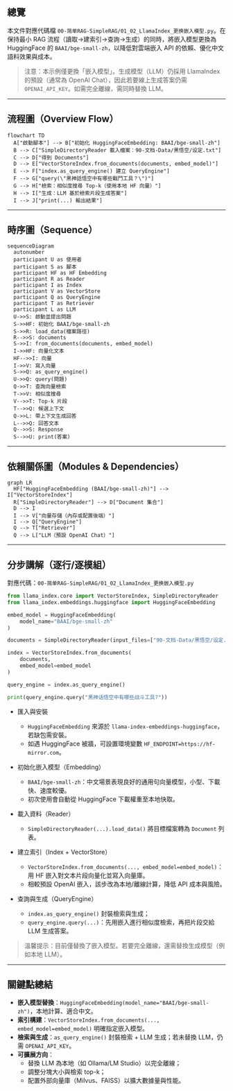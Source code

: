 ## 總覽

本文件對應代碼檔 `00-简单RAG-SimpleRAG/01_02_LlamaIndex_更换嵌入模型.py`。在保持最小 RAG 流程（讀取→建索引→查詢→生成）的同時，將嵌入模型更換為 HuggingFace 的 `BAAI/bge-small-zh`，以降低對雲端嵌入 API 的依賴、優化中文語料效果與成本。

> 注意：本示例僅更換「嵌入模型」。生成模型（LLM）仍採用 LlamaIndex 的預設（通常為 OpenAI Chat），因此若要線上生成答案仍需 `OPENAI_API_KEY`。如需完全離線，需同時替換 LLM。

---

## 流程圖（Overview Flow）

```mermaid
flowchart TD
  A["啟動腳本"] --> B["初始化 HuggingFaceEmbedding: BAAI/bge-small-zh"]
  B --> C["SimpleDirectoryReader 載入檔案：90-文档-Data/黑悟空/设定.txt"]
  C --> D["得到 Documents"]
  D --> E["VectorStoreIndex.from_documents(documents, embed_model)"]
  E --> F["index.as_query_engine() 建立 QueryEngine"]
  F --> G["query(\"黑神話悟空中有哪些戰鬥工具？\")"]
  G --> H["檢索：相似度搜尋 Top-k（使用本地 HF 向量）"]
  H --> I["生成：LLM 基於檢索片段生成答案"]
  I --> J["print(...) 輸出結果"]
```

---

## 時序圖（Sequence）

```mermaid
sequenceDiagram
  autonumber
  participant U as 使用者
  participant S as 腳本
  participant HF as HF Embedding
  participant R as Reader
  participant I as Index
  participant V as VectorStore
  participant Q as QueryEngine
  participant T as Retriever
  participant L as LLM
  U->>S: 啟動並提出問題
  S->>HF: 初始化 BAAI/bge-small-zh
  S->>R: load_data(檔案路徑)
  R-->>S: documents
  S->>I: from_documents(documents, embed_model)
  I->>HF: 向量化文本
  HF-->>I: 向量
  I->>V: 寫入向量
  S->>Q: as_query_engine()
  U->>Q: query(問題)
  Q->>T: 查詢向量檢索
  T->>V: 相似度搜尋
  V-->>T: Top-k 片段
  T-->>Q: 候選上下文
  Q->>L: 帶上下文生成回答
  L-->>Q: 回答文本
  Q-->>S: Response
  S-->>U: print(答案)
```

---

## 依賴關係圖（Modules & Dependencies）

```mermaid
graph LR
  HF["HuggingFaceEmbedding (BAAI/bge-small-zh)"] --> I["VectorStoreIndex"]
  R["SimpleDirectoryReader"] --> D["Document 集合"]
  D --> I
  I --> V["向量存儲（內存或配置後端）"]
  I --> Q["QueryEngine"]
  Q --> T["Retriever"]
  Q --> L["LLM（預設 OpenAI Chat）"]
```

---

## 分步講解（逐行/逐模組）

對應代碼：`00-简单RAG-SimpleRAG/01_02_LlamaIndex_更换嵌入模型.py`

```python
from llama_index.core import VectorStoreIndex, SimpleDirectoryReader
from llama_index.embeddings.huggingface import HuggingFaceEmbedding

embed_model = HuggingFaceEmbedding(
    model_name="BAAI/bge-small-zh"
)

documents = SimpleDirectoryReader(input_files=["90-文档-Data/黑悟空/设定.txt"]).load_data()

index = VectorStoreIndex.from_documents(
    documents,
    embed_model=embed_model
)

query_engine = index.as_query_engine()

print(query_engine.query("黑神话悟空中有哪些战斗工具?"))
```

- 匯入與安裝
  - `HuggingFaceEmbedding` 來源於 `llama-index-embeddings-huggingface`，若缺包需安裝。
  - 如遇 HuggingFace 被牆，可設置環境變數 `HF_ENDPOINT=https://hf-mirror.com`。

- 初始化嵌入模型（Embedding）
  - `BAAI/bge-small-zh`：中文場景表現良好的通用句向量模型，小型、下載快、速度較優。
  - 初次使用會自動從 HuggingFace 下載權重至本地快取。

- 載入資料（Reader）
  - `SimpleDirectoryReader(...).load_data()` 將目標檔案轉為 `Document` 列表。

- 建立索引（Index + VectorStore）
  - `VectorStoreIndex.from_documents(..., embed_model=embed_model)`：用 HF 嵌入對文本片段向量化並寫入向量庫。
  - 相較預設 OpenAI 嵌入，該步改為本地/離線計算，降低 API 成本與風險。

- 查詢與生成（QueryEngine）
  - `index.as_query_engine()` 封裝檢索與生成；
  - `query_engine.query(...)`：先用嵌入進行相似度檢索，再把片段交給 LLM 生成答案。

> 溫馨提示：目前僅替換了嵌入模型。若要完全離線，還需替換生成模型（例如本地 LLM）。

---

## 關鍵點總結

- **嵌入模型替換**：`HuggingFaceEmbedding(model_name="BAAI/bge-small-zh")`，本地計算、適合中文。
- **索引構建**：`VectorStoreIndex.from_documents(..., embed_model=embed_model)` 明確指定嵌入模型。
- **檢索與生成**：`as_query_engine()` 封裝檢索 + LLM 生成；若未替換 LLM，仍需 `OPENAI_API_KEY`。
- **可擴展方向**：
  - 替換 LLM 為本地（如 Ollama/LM Studio）以完全離線；
  - 調整分塊大小與檢索 top-k；
  - 配置外部向量庫（Milvus、FAISS）以擴大數據量與性能。


